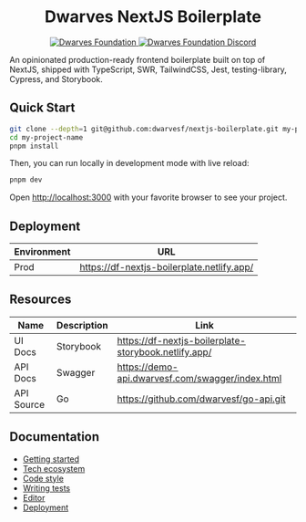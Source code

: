 <h1 align="center">
    Dwarves NextJS Boilerplate
</h1>
<p align="center">
    <a href="https://github.com/dwarvesf">
        <img src="https://img.shields.io/badge/-make%20by%20dwarves-%23e13f5e?style=for-the-badge&logo=data:image/png;base64,iVBORw0KGgoAAAANSUhEUgAAACwAAAAsBAMAAADsqkcyAAAAD1BMVEUAAAD///////////////+PQt5oAAAABXRSTlMAQL//gOnhmfMAAAAJcEhZcwAAHsIAAB7CAW7QdT4AAACYSURBVHicndLRDYJAEIThMbGAI1qAYAO6bAGXYP81uSGBk+O/h3Mev4dhWJCkYZqreOi1xoh0eSIvoCaBRjc1B9+I31g9Z2aJ5jkOsYScBW8zDerO/fObnY/FiTl3caOEH2nMzpyZhezIlgqXr2OlOX617Up/nHnPUg0+LHl18YO50d3ghOy1ioeIq1ceTypsjpvYeJohfQEE5WtH+OEYkwAAAABJRU5ErkJggg==&&logoColor=white" alt="Dwarves Foundation" />
    </a>
    <a href="https://discord.gg/dwarvesv">
        <img src="https://img.shields.io/badge/-join%20the%20community-%235865F2?style=for-the-badge&logo=discord&&logoColor=white" alt="Dwarves Foundation Discord" />
    </a>
</p>

An opinionated production-ready frontend boilerplate built on top of NextJS,
shipped with TypeScript, SWR, TailwindCSS, Jest, testing-library, Cypress, and
Storybook.

## Quick Start

```bash
git clone --depth=1 git@github.com:dwarvesf/nextjs-boilerplate.git my-project-name
cd my-project-name
pnpm install
```

Then, you can run locally in development mode with live reload:

```bash
pnpm dev
```

Open [http://localhost:3000](http://localhost:3000) with your favorite browser
to see your project.

## Deployment

| Environment | URL                                        |
| ----------- | ------------------------------------------ |
| Prod        | https://df-nextjs-boilerplate.netlify.app/ |

## Resources

| Name       | Description | Link                                                 |
| ---------- | ----------- | ---------------------------------------------------- |
| UI Docs    | Storybook   | https://df-nextjs-boilerplate-storybook.netlify.app/ |
| API Docs   | Swagger     | https://demo-api.dwarvesf.com/swagger/index.html     |
| API Source | Go          | https://github.com/dwarvesf/go-api.git               |

## Documentation

- [Getting started](./docs/GETTING_STARTED.md)
- [Tech ecosystem](./docs/TECH_ECOSYSTEM.md)
- [Code style](./docs/CODE_STYLE.md)
- [Writing tests](./docs/WRITING_TEST.md)
- [Editor](./docs/EDITOR.md)
- [Deployment](./docs/DEPLOYMENT.md)
